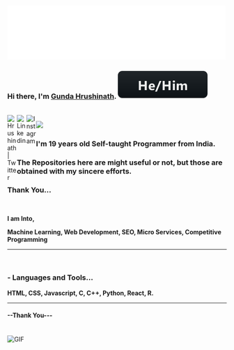 [![Header](https://github.com/GundaHrushinath/GundaHrushinath/blob/master/My_Name_logo.gif)](https://martinheinz.dev/)
### Hi there, I'm [Gunda Hrushinath](https://gundahrushinath.github.io/).  <img src="https://raw.githubusercontent.com/8bithemant/8bithemant/master/svg/pronouns/hehim.svg" >


<br/>
<a href="https://twitter.com/hrushinath">
  <img align="left" alt="Hrushinath| Twitter" width="22px" src="https://cdn.jsdelivr.net/npm/simple-icons@v3/icons/twitter.svg" />
</a>
<a href="https://www.linkedin.com/in/gundahrushinath/">
  <img align="left" alt="Linkedin" width="22px" src="https://cdn.jsdelivr.net/npm/simple-icons@v3/icons/linkedin.svg" />
</a>
<a href="https://www.instagram.com/itsme_hrushi/">
  <img align="left" alt="Instagram" width="22px" src="https://cdn.jsdelivr.net/npm/simple-icons@v3/icons/instagram.svg" />
</a>

![](https://visitor-badge.glitch.me/badge?page_id=GundaHrushinath.GundaHrushinath)


### I'm 19 years old Self-taught Programmer from India.


### The Repositories here are might useful or not, but those are obtained with my sincere efforts.

### Thank You...

<br />


**I am Into,**

**Machine Learning, Web Development, SEO, Micro Services, Competitive Programming**
<br />

*************

<br />

### - Languages and Tools...
**HTML, CSS, Javascript, C, C++, Python, React, R.**
</p>

***********************************

#### --Thank You---
<br />
<img align="center" height="270px" width="450px" alt="GIF" src="https://media.giphy.com/media/LmHvvCiMaOkxxlhIQk/giphy.gif" />
<br />
